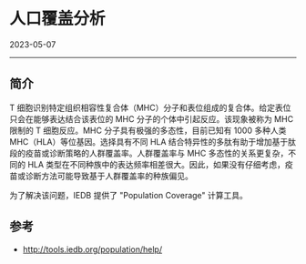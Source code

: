 # 人口覆盖分析

2023-05-07
***

## 简介

T 细胞识别特定组织相容性复合体（MHC）分子和表位组成的复合体。给定表位只会在能够表达结合该表位的 MHC 分子的个体中引起反应。该现象被称为 MHC 限制的 T 细胞反应。MHC 分子具有极强的多态性，目前已知有 1000 多种人类 MHC（HLA）等位基因。选择具有不同 HLA 结合特异性的多肽有助于增加基于肽段的疫苗或诊断策略的人群覆盖率。人群覆盖率与 MHC 多态性的关系更复杂，不同的 HLA 类型在不同种族中的表达频率相差很大。因此，如果没有仔细考虑，疫苗或诊断方法可能导致基于人群覆盖率的种族偏见。

为了解决该问题，IEDB 提供了 "Population Coverage" 计算工具。

## 参考

- http://tools.iedb.org/population/help/
